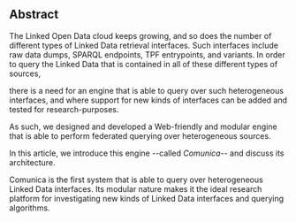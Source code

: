 ## Abstract
<!-- Context      -->
The Linked Open Data cloud keeps growing, and so does the number of different types of Linked Data retrieval interfaces.
Such interfaces include raw data dumps, SPARQL endpoints, TPF entrypoints, and variants.
In order to query the Linked Data that is contained in all of these different types of sources,
<!-- Need         -->
there is a need for an engine that is able to query over such heterogeneous interfaces,
and where support for new kinds of interfaces can be added and tested for research-purposes.
<!-- Task         -->
As such, we designed and developed a Web-friendly and modular engine that is able to perform federated querying over heterogeneous sources.
<!-- Object       -->
In this article, we introduce this engine --called _Comunica_-- and discuss its architecture.
<!-- Findings     -->
<!-- Conclusion   -->
Comunica is the first system that is able to query over heterogeneous Linked Data interfaces.
Its modular nature makes it the ideal research platform for investigating new kinds of Linked Data interfaces and querying algorithms.
<!-- Perspectives -->
